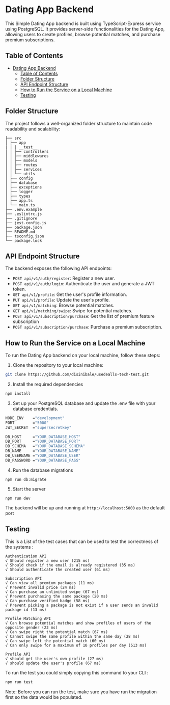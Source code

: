 # Dating App Backend

This Simple Dating App backend is built using TypeScript-Express service using PostgreSQL. It provides server-side functionalities for the Dating App, allowing users to create profiles, browse potential matches, and purchase premium subscriptions.

## Table of Contents

- [Dating App Backend](#dating-app-backend)
  - [Table of Contents](#table-of-contents)
  - [Folder Structure](#folder-structure)
  - [API Endpoint Structure](#api-endpoint-structure)
  - [How to Run the Service on a Local Machine](#how-to-run-the-service-on-a-local-machine)
  - [Testing](#testing)

## Folder Structure

The project follows a well-organized folder structure to maintain code readability and scalability:

```
├── src
│ ├── app
| | | __test__
│ │ ├── controllers
│ │ ├── middlewares
│ │ ├── models
│ │ ├── routes
│ │ ├── services
│ │ └── utils
│ ├── config
│ ├── database
│ ├── exceptions
│ ├── logger
│ ├── types
│ ├── app.ts
│ └── main.ts
├── .env.example
├── .eslintrc.js
├── .gitignore
├── jest.config.js
├── package.json
├── README.md
├── tsconfig.json
└── package.lock
```


## API Endpoint Structure

The backend exposes the following API endpoints:

- `POST api/v1/auth/register`: Register a new user.
- `POST api/v1/auth/login`: Authenticate the user and generate a JWT token.
- `GET api/v1/profile`: Get the user's profile information.
- `PUT api/v1/profile`: Update the user's profile.
- `GET api/v1/matching`: Browse potential matches.
- `GET api/v1/matching/swipe`: Swipe for potential matches.
- `POST api/v1/subscription/purchase`: Get the list of premium feature subscription
- `POST api/v1/subscription/purchase`: Purchase a premium subscription.

## How to Run the Service on a Local Machine

To run the Dating App backend on your local machine, follow these steps:

1. Clone the repository to your local machine:

```bash
git clone https://github.com/disinibale/usedealls-tech-test.git
```

2. Install the required dependencies
``` bash
npm install
```

3. Set up your PostgreSQL database and update the .env file with your database credentials.
``` bash
NODE_ENV    ="development"
PORT        ="5000"
JWT_SECRET  ="supersecretkey"

DB_HOST     ="YOUR_DATABASE_HOST"
DB_PORT     ="YOUR_DATABASE_PORT"
DB_SCHEMA   ="YOUR_DATABASE_SCHEMA"
DB_NAME     ="YOUR_DATABASE_NAME"
DB_USERNAME ="YOUR_DATABASE_USER"
DB_PASSWORD ="YOUR_DATABASE_PASS"
```

4. Run the database migrations
```
npm run db:migrate
```

5. Start the server
```
npm run dev
```

The backend will be up and running at `http://localhost:5000` as the default port

## Testing
This is a List of the test cases that can be used to test the correctness of the systems : 
```
Authentication API                                                                                                                                                                                                          
√ Should register a new user (215 ms)                                                                                                                                                                                     
√ Should check if the email is already registered (35 ms)                                                                                                                                                                     
√ Should authenticate the created user (61 ms)

Subscription API
√ Can view all premium packages (11 ms)                                                                                                                                                                                    
√ Prevent invalid price (24 ms)                                                                                                                                                                                           
√ Can purchase an unlimited swipe (67 ms)                                                                                                                                                                                  
√ Prevent purchasing the same package (20 ms)                                                                                                                                                                             
√ Can purchase verified badge (58 ms)                                                                                                                                                                                     
√ Prevent picking a package is not exist if a user sends an invalid package id (13 ms)

Profile Matching API
√ Can browse potential matches and show profiles of users of the opposite gender (23 ms)                                                                                                                                         
√ Can swipe right the potential match (67 ms)                                                                                                                                                                             
√ Cannot swipe the same profile within the same day (28 ms)                                                                                                                                                               
√ Can swipe left the potential match (60 ms)                                                                                                                                                                              
√ Can only swipe for a maximum of 10 profiles per day (513 ms)

Profile API
√ should get the user's own profile (27 ms)                                                                                                                                                                                
√ should update the user's profile (67 ms)
```
To run the test you could simply copying this command to your CLI : 
``` bash
npm run test
```
Note: Before you can run the test, make sure you have run the migration first so the data would be populated.